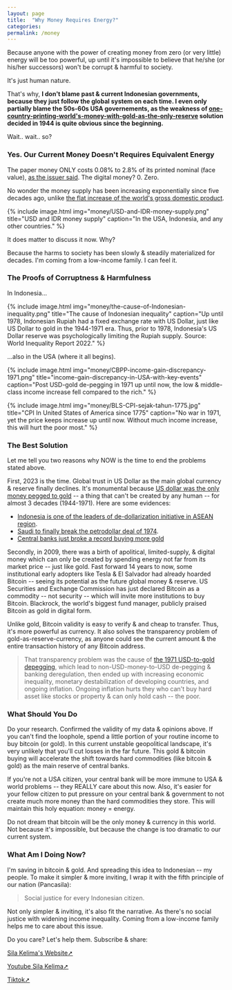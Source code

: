 ```yaml
---
layout: page
title:  "Why Money Requires Energy?"
categories:
permalink: /money
---
```


Because anyone with the power of creating money from zero (or very little) energy will be too powerful, up until it's impossible to believe that he/she (or his/her successors) won't be corrupt & harmful to society.

It's just human nature.

That's why, **I don't blame past & current Indonesian governments, because they just follow the global system on each time. I even only partially blame the 50s-60s USA governements, as the weakness of [one-country-printing-world's-money-with-gold-as-the-only-reserve](https://en.wikipedia.org/wiki/Bretton_Woods_system) solution decided in 1944 is quite obvious since the beginning.**

Wait.. wait.. so?

### Yes. Our Current Money Doesn't Requires Equivalent Energy

The paper money ONLY costs 0.08% to 2.8% of its printed nominal (face value), [as the issuer said](https://www.federalreserve.gov/faqs/currency_12771.htm). The digital money? 0. Zero.

No wonder the money supply has been increasing exponentially since five decades ago, unlike [the flat increase of the world's gross domestic product](https://www.statista.com/statistics/268750/global-gross-domestic-product-gdp/).

{% include image.html
        img="money/USD-and-IDR-money-supply.png"
        title="USD and IDR money supply"
        caption="In the USA, Indonesia, and any other countries."
        %}

It does matter to discuss it now. Why?

Because the harms to society has been slowly & steadily materialized for decades. I'm coming from a low-income family. I can feel it.

### The Proofs of Corruptness & Harmfulness

In Indonesia...

{% include image.html
        img="money/the-cause-of-Indonesian-inequality.png"
        title="The cause of Indonesian inequality"
        caption="Up until 1978, Indonesian Rupiah had a fixed exchange rate with US Dollar, just like US Dollar to gold in the 1944-1971 era. Thus, prior to 1978, Indonesia's US Dollar reserve was psychologically limiting the Rupiah supply. Source: World Inequality Report 2022."
        %}

...also in the USA (where it all begins).

{% include image.html
          img="money/CBPP-income-gain-discrepancy-1971.png"
          title="income-gain-discrepancy-in-USA-with-key-events"
          caption="Post USD-gold de-pegging in 1971 up until now, the low & middle-class income increase fell compared to the rich."
          %}

{% include image.html
        img="money/BLS-CPI-sejak-tahun-1775.jpg"
        title="CPI In United States of America since 1775"
        caption="No war in 1971, yet the price keeps increase up until now. Without much income increase, this will hurt the poor most."
        %}

### The Best Solution

Let me tell you two reasons why NOW is the time to end the problems stated above.

First, 2023 is the time. Global trust in US Dollar as the main global currency & reserve finally declines. It's monumental because [US dollar was the only money pegged to gold](https://en.wikipedia.org/wiki/Bretton_Woods_system) -- a thing that can't be created by any human -- for almost 3 decades (1944-1971). Here are some evidences:

* [Indonesia is one of the leaders of de-dollarization initiative in ASEAN region](https://www.aseanbriefing.com/news/asean-finance-ministers-and-central-banks-consider-dropping-us-dollar-euro-and-yen-indonesia-calls-for-phasing-out-visa-and-mastercard/).
* [Saudi to finally break the petrodollar deal of 1974](https://www.dw.com/en/why-the-dollars-dominance-is-declining-in-the-middle-east/a-65662358).
* [Central banks just broke a record buying more gold](https://www.visualcapitalist.com/charted-30-years-of-central-bank-gold-demand/)

Secondly, in 2009, there was a birth of apolitical, limited-supply, & digital money which can only be created by spending energy not far from its market price -- just like gold. Fast forward 14 years to now, some institutional early adopters like Tesla & El Salvador had already hoarded Bitcoin -- seeing its potential as the future global money & reserve. US Securities and Exchange Commission has just declared Bitcoin as a commodity -- not security -- which will invite more institutions to buy Bitcoin. Blackrock, the world's biggest fund manager, publicly praised Bitcoin as gold in digital form.

Unlike gold, Bitcoin validity is easy to verify & and cheap to transfer. Thus, it's more powerful as currency. It also solves the transparency problem of gold-as-reserve-currency, as anyone could see the current amount & the entire transaction history of any Bitcoin address.

> That transparency problem was the cause of [the 1971 USD-to-gold depegging](https://en.wikipedia.org/wiki/Nixon_shock), which lead to non-USD-money-to-USD de-pegging & banking deregulation, then ended up with increasing economic inequality, monetary destabilization of developing countries, and ongoing inflation. Ongoing inflation hurts they who can't buy hard asset like stocks or property & can only hold cash -- the poor.

### What Should You Do

Do your research. Confirmed the validity of my data & opinions above. If you can't find the loophole, spend a little portion of your routine income to buy bitcoin (or gold). In this current unstable geopolitical landscape, it's very unlikely that you'll cut losses in the far future. This gold & bitcoin buying will accelerate the shift towards hard commodities (like bitcoin & gold) as the main reserve of central banks.

If you're not a USA citizen, your central bank will be more immune to USA & world problems -- they REALLY care about this now. Also, it's easier for your fellow citizen to put pressure on your central bank & government to not create much more money than the hard commodities they store. This will maintain this holy equation: money = energy.

Do not dream that bitcoin will be the only money & currency in this world. Not because it's impossible, but because the change is too dramatic to our current system.

### What Am I Doing Now?

I'm saving in bitcoin & gold. And spreading this idea to Indonesian -- my people. To make it simpler & more inviting, I wrap it with the fifth principle of our nation (Pancasila):

> Social justice for every Indonesian citizen.

Not only simpler & inviting, it's also fit the narrative. As there's no social justice with widening income inequality. Coming from a low-income family helps me to care about this issue.

Do you care? Let's help them. Subscribe & share:

<a href="https://sila-kelima.com" target="_blank">Sila Kelima's Website➚</a>

<a href="https://www.youtube.com/@YayasanSilaKelima" target="_blank">Youtube Sila Kelima➚</a>

<a href="https://www.tiktok.com/@rizky_silakelima" target="_blank">Tiktok➚</a>
